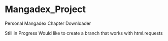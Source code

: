 # Mangadex_Project
Personal Mangadex Chapter Downloader

Still in Progress
Would like to create a branch that works with html.requests 
